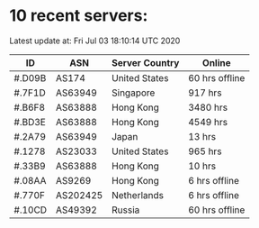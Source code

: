 # 10 recent servers:

Latest update at: Fri Jul 03 18:10:14 UTC 2020

| ID | ASN | Server Country | Online |
| -- | --- | -------------- | ------ |
| #.D09B | AS174 | United States | 60 hrs offline |
| #.7F1D | AS63949 | Singapore | 917 hrs |
| #.B6F8 | AS63888 | Hong Kong | 3480 hrs |
| #.BD3E | AS63888 | Hong Kong | 4549 hrs |
| #.2A79 | AS63949 | Japan | 13 hrs |
| #.1278 | AS23033 | United States | 965 hrs |
| #.33B9 | AS63888 | Hong Kong | 10 hrs |
| #.08AA | AS9269 | Hong Kong | 6 hrs offline |
| #.770F | AS202425 | Netherlands | 6 hrs offline |
| #.10CD | AS49392 | Russia | 60 hrs offline |

